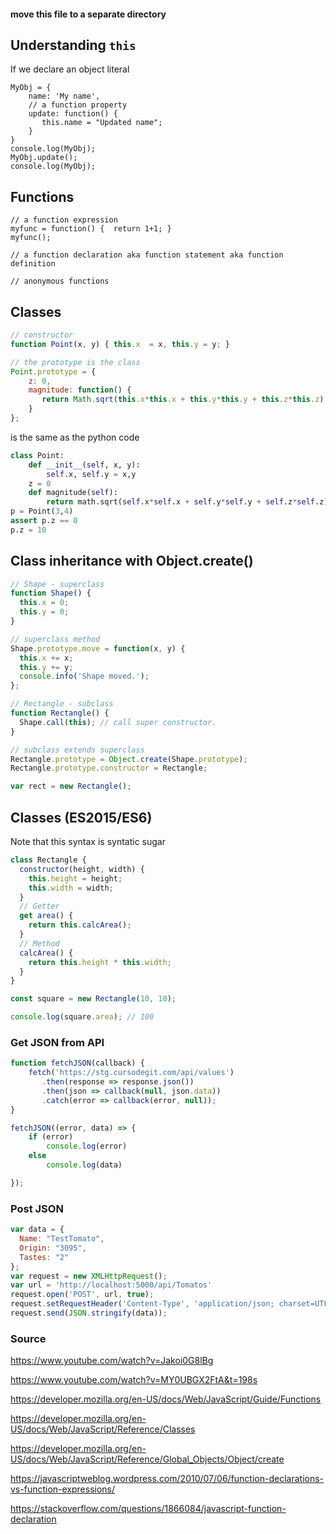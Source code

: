 #### move this file to a separate directory


## Understanding `this`
If we declare an object literal
```
MyObj = {
    name: 'My name',
    // a function property
    update: function() {
       this.name = "Updated name";
    }
}
console.log(MyObj);
MyObj.update();
console.log(MyObj);

```

## Functions
```
// a function expression
myfunc = function() {  return 1+1; }
myfunc();

// a function declaration aka function statement aka function definition

// anonymous functions
```
## Classes
```javascript
// constructor
function Point(x, y) { this.x  = x, this.y = y; }

// the prototype is the class
Point.prototype = {
    z: 0,
    magnitude: function() {
       return Math.sqrt(this.x*this.x + this.y*this.y + this.z*this.z)
    }
};
```
is the same as the python code
```python
class Point:
    def __init__(self, x, y):
        self.x, self.y = x,y
    z = 0
    def magnitude(self):
        return math.sqrt(self.x*self.x + self.y*self.y + self.z*self.z)
p = Point(3,4)
assert p.z == 0 
p.z = 10
```

## Class inheritance with Object.create()
```javascript
// Shape - superclass
function Shape() {
  this.x = 0;
  this.y = 0;
}

// superclass method
Shape.prototype.move = function(x, y) {
  this.x += x;
  this.y += y;
  console.info('Shape moved.');
};

// Rectangle - subclass
function Rectangle() {
  Shape.call(this); // call super constructor.
}

// subclass extends superclass
Rectangle.prototype = Object.create(Shape.prototype);
Rectangle.prototype.constructor = Rectangle;

var rect = new Rectangle();
```
## Classes (ES2015/ES6)
Note that this syntax is syntatic sugar
```javascript
class Rectangle {
  constructor(height, width) {
    this.height = height;
    this.width = width;
  }
  // Getter
  get area() {
    return this.calcArea();
  }
  // Method
  calcArea() {
    return this.height * this.width;
  }
}

const square = new Rectangle(10, 10);

console.log(square.area); // 100
```

### Get JSON from API
```javascript
function fetchJSON(callback) {
    fetch('https://stg.cursodegit.com/api/values')
       .then(response => response.json())
       .then(json => callback(null, json.data))
       .catch(error => callback(error, null));
}

fetchJSON((error, data) => {
    if (error) 
        console.log(error)
    else 
        console.log(data)

});

```

### Post JSON
```javascript
var data = {
  Name: "TestTomato",
  Origin: "3095",
  Tastes: "2"
};
var request = new XMLHttpRequest();
var url = 'http://localhost:5000/api/Tomatos'
request.open('POST', url, true);
request.setRequestHeader('Content-Type', 'application/json; charset=UTF-8');
request.send(JSON.stringify(data));
```



### Source

https://www.youtube.com/watch?v=Jakoi0G8lBg

https://www.youtube.com/watch?v=MY0UBGX2FtA&t=198s

https://developer.mozilla.org/en-US/docs/Web/JavaScript/Guide/Functions

https://developer.mozilla.org/en-US/docs/Web/JavaScript/Reference/Classes

https://developer.mozilla.org/en-US/docs/Web/JavaScript/Reference/Global_Objects/Object/create

https://javascriptweblog.wordpress.com/2010/07/06/function-declarations-vs-function-expressions/

https://stackoverflow.com/questions/1866084/javascript-function-declaration
